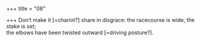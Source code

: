 +++
title = "08"

+++
Don’t make it [=chariot?] share in disgrace: the racecourse is wide, the  stake is set;  
the elbows have been twisted outward [=driving posture?].  